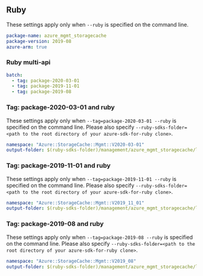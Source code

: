 ## Ruby

These settings apply only when `--ruby` is specified on the command line.

```yaml
package-name: azure_mgmt_storagecache
package-version: 2019-08
azure-arm: true
```

### Ruby multi-api

``` yaml $(ruby) && $(multiapi)
batch:
  - tag: package-2020-03-01
  - tag: package-2019-11-01
  - tag: package-2019-08
```

### Tag: package-2020-03-01 and ruby

These settings apply only when `--tag=package-2020-03-01 --ruby` is specified on the command line.
Please also specify `--ruby-sdks-folder=<path to the root directory of your azure-sdk-for-ruby clone>`.

``` yaml $(tag) == 'package-2020-03-01' && $(ruby)
namespace: "Azure::StorageCache::Mgmt::V2020-03-01"
output-folder: $(ruby-sdks-folder)/management/azure_mgmt_storagecache/lib
```

### Tag: package-2019-11-01 and ruby

These settings apply only when `--tag=package-2019-11-01 --ruby` is specified on the command line.
Please also specify `--ruby-sdks-folder=<path to the root directory of your azure-sdk-for-ruby clone>`.

``` yaml $(tag) == 'package-2019-11-01' && $(ruby)
namespace: "Azure::StorageCache::Mgmt::V2019_11_01"
output-folder: $(ruby-sdks-folder)/management/azure_mgmt_storagecache/lib
```

### Tag: package-2019-08 and ruby

These settings apply only when `--tag=package-2019-08 --ruby` is specified on the command line.
Please also specify `--ruby-sdks-folder=<path to the root directory of your azure-sdk-for-ruby clone>`.

```yaml $(tag) == 'package-2019-08' && $(ruby)
namespace: "Azure::StorageCache::Mgmt::V2019_08"
output-folder: $(ruby-sdks-folder)/management/azure_mgmt_storagecache/lib
```
